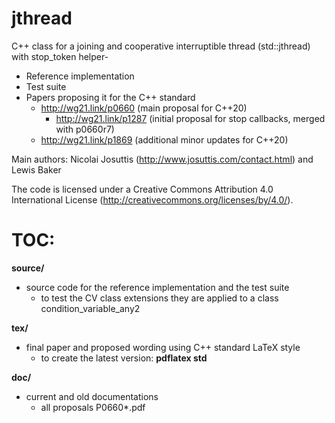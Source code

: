 # jthread
C++ class for a joining and cooperative interruptible thread (std::jthread) with stop_token helper-
- Reference implementation
- Test suite
- Papers proposing it for the C++ standard
  -  http://wg21.link/p0660  (main proposal for C++20)
     - http://wg21.link/p1287  (initial proposal for stop callbacks, merged with p0660r7)
  -  http://wg21.link/p1869  (additional minor updates for C++20)

Main authors:  Nicolai Josuttis (http://www.josuttis.com/contact.html) and Lewis Baker

The code is licensed under a Creative Commons Attribution 4.0 International License 
(http://creativecommons.org/licenses/by/4.0/).

TOC:
====

<b>source/</b>
- source code for the reference implementation
  and the test suite
  - to test the CV class extensions they are applied to a class condition_variable_any2

<b>tex/</b>
- final paper and proposed wording using C++ standard LaTeX style
  - to create the latest version:  <b>pdflatex std</b> 

<b>doc/</b>
- current and old documentations
  - all proposals P0660*.pdf

